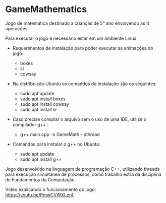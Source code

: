 # GameMathematics
Jogo de matemática destinado a crianças de 5° ano envolvendo as 4 operações 

Para executar o jogo é necessário estar em um ambiente Linux

* Requerimentos de instalação para poder executar as animações do jogo:

    - boxes
    - sl
    - cowsay

* Na distribuição Ubuntu os comandos de instalação são os seguintes:

    - sudo apt update
    - sudo apt install boxes
    - sudo apt install cowsay
    - sudo apt install sl

* Caso precise compilar o arquivo sem o uso de uma IDE, utilize o compilador g++ :

    - g++ main.cpp -o GameMath -lpthread

* Comandos para instalar o g++ no Ubuntu:

    - sudo apt update
    - sudo apt install g++
    
Jogo desenvolvido na linguagem de programação C++, utilizando threads para execução
simultânea de processos, como trabalho extra da disciplina de Fundamentos da Computação

Vídeo explicando o funcionamento do jogo: https://youtu.be/PmwCVWXLer4